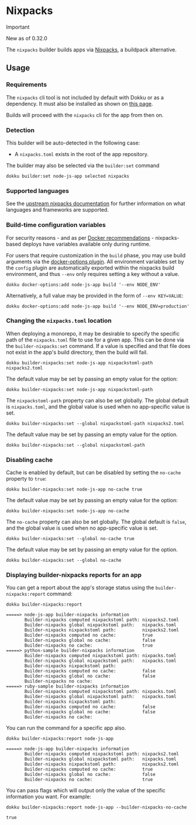 # Nixpacks

> [!IMPORTANT]
> New as of 0.32.0

The `nixpacks` builder builds apps via [Nixpacks](https://nixpacks.com/), a buildpack alternative.

## Usage

### Requirements

The `nixpacks` cli tool is not included by default with Dokku or as a dependency. It must also be installed as shown on [this page](https://nixpacks.com/docs/install#debian-(and-derivatives-like-ubuntu)).

Builds will proceed with the `nixpacks` cli for the app from then on.

### Detection

This builder will be auto-detected in the following case:

- A `nixpacks.toml` exists in the root of the app repository.

The builder may also be selected via the `builder:set` command

```shell
dokku builder:set node-js-app selected nixpacks
```

### Supported languages

See the [upstream nixpacks documentation](https://nixpacks.com/docs) for further information on what languages and frameworks are supported.

### Build-time configuration variables

For security reasons - and as per [Docker recommendations](https://github.com/docker/docker/issues/13490) - nixpacks-based deploys have variables available only during runtime.

For users that require customization in the `build` phase, you may use build arguments via the [docker-options plugin](/docs/advanced-usage/docker-options.md). All environment variables set by the `config` plugin are automatically exported within the nixpacks build environment, and thus `--env` only requires setting a key without a value.

```shell
dokku docker-options:add node-js-app build '--env NODE_ENV'
```

Alternatively, a full value may be provided in the form of `--env KEY=VALUE`:

```shell
dokku docker-options:add node-js-app build '--env NODE_ENV=production'
```

### Changing the `nixpacks.toml` location

When deploying a monorepo, it may be desirable to specify the specific path of the `nixpacks.toml` file to use for a given app. This can be done via the `builder-nixpacks:set` command. If a value is specified and that file does not exist in the app's build directory, then the build will fail.

```shell
dokku builder-nixpacks:set node-js-app nixpackstoml-path nixpacks2.toml
```

The default value may be set by passing an empty value for the option:

```shell
dokku builder-nixpacks:set node-js-app nixpackstoml-path
```

The `nixpackstoml-path` property can also be set globally. The global default is `nixpacks.toml`, and the global value is used when no app-specific value is set.

```shell
dokku builder-nixpacks:set --global nixpackstoml-path nixpacks2.toml
```

The default value may be set by passing an empty value for the option.

```shell
dokku builder-nixpacks:set --global nixpackstoml-path
```

### Disabling cache

Cache is enabled by default, but can be disabled by setting the `no-cache` property to `true`:

```shell
dokku builder-nixpacks:set node-js-app no-cache true
```

The default value may be set by passing an empty value for the option:

```shell
dokku builder-nixpacks:set node-js-app no-cache
```

The `no-cache` property can also be set globally. The global default is `false`, and the global value is used when no app-specific value is set.

```shell
dokku builder-nixpacks:set --global no-cache true
```

The default value may be set by passing an empty value for the option.

```shell
dokku builder-nixpacks:set --global no-cache
```

### Displaying builder-nixpacks reports for an app

You can get a report about the app's storage status using the `builder-nixpacks:report` command:

```shell
dokku builder-nixpacks:report
```

```
=====> node-js-app builder-nixpacks information
       Builder-nixpacks computed nixpackstoml path: nixpacks2.toml
       Builder-nixpacks global nixpackstoml path:   nixpacks.toml
       Builder-nixpacks nixpackstoml path:          nixpacks2.toml
       Builder-nixpacks computed no cache:          true
       Builder-nixpacks global no cache:            false
       Builder-nixpacks no cache:                   true
=====> python-sample builder-nixpacks information
       Builder-nixpacks computed nixpackstoml path: nixpacks.toml
       Builder-nixpacks global nixpackstoml path:   nixpacks.toml
       Builder-nixpacks nixpackstoml path:
       Builder-nixpacks computed no cache:          false
       Builder-nixpacks global no cache:            false
       Builder-nixpacks no cache:
=====> ruby-sample builder-nixpacks information
       Builder-nixpacks computed nixpackstoml path: nixpacks.toml
       Builder-nixpacks global nixpackstoml path:   nixpacks.toml
       Builder-nixpacks nixpackstoml path:
       Builder-nixpacks computed no cache:          false
       Builder-nixpacks global no cache:            false
       Builder-nixpacks no cache:
```

You can run the command for a specific app also.

```shell
dokku builder-nixpacks:report node-js-app
```

```
=====> node-js-app builder-nixpacks information
       Builder-nixpacks computed nixpackstoml path: nixpacks2.toml
       Builder-nixpacks global nixpackstoml path:   nixpacks.toml
       Builder-nixpacks nixpackstoml path:          nixpacks2.toml
       Builder-nixpacks computed no cache:          true
       Builder-nixpacks global no cache:            false
       Builder-nixpacks no cache:                   true
```

You can pass flags which will output only the value of the specific information you want. For example:

```shell
dokku builder-nixpacks:report node-js-app --builder-nixpacks-no-cache
```

```
true
```
